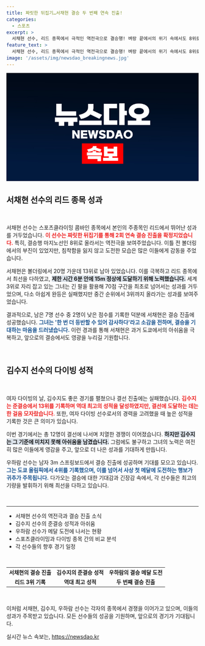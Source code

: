 ```yaml
---
title: 짜릿한 뒤집기…서채현 결승 두 번째 연속 진출!
categories:
  - 스포츠
excerpt: >
  서채현 선수, 리드 종목에서 극적인 역전극으로 결승행! 벼랑 끝에서의 위기 속에서도 8위로 턱걸이 진출에 성공했습니다. 3년 전의 아쉬움을 씻고, 생애 첫 메달을 노리는 그녀의 도전이 기대됩니다.
feature_text: >
  서채현 선수, 리드 종목에서 극적인 역전극으로 결승행! 벼랑 끝에서의 위기 속에서도 8위로 턱걸이 진출에 성공했습니다. 3년 전의 아쉬움을 씻고, 생애 첫 메달을 노리는 그녀의 도전이 기대됩니다.
image: '/assets/img/newsdao_breakingnews.jpg'
---
```


<p><img src="/assets/img/newsdao_breakingnews.jpg" alt="firstkoreanews 속보" /></p>

<h2 data-ke-size="size26">서채현 선수의 리드 종목 성과</h2>

<p data-ke-size="size16">&nbsp;</p>

<p>서채현 선수는 스포츠클라이밍 콤바인 종목에서 본인의 주종목인 리드에서 뛰어난 성과를 거두었습니다. <b><span style="color: #ee2323;">이 선수는 짜릿한 뒤집기를 통해 2회 연속 결승 진출을 확정지었습니다.</span></b> 특히, 결승행 마지노선인 8위로 올라서는 역전극을 보여주었습니다. 이틀 전 볼더링에서의 부진이 있었지만, 침착함을 잃지 않고 도전한 모습은 많은 이들에게 감동을 주었습니다. </p>

<p>서채현은 볼더링에서 20명 가운데 13위로 남아 있었습니다. 이를 극복하고 리드 종목에서 최선을 다하였고, <b><span style="background-color: #21538527;">제한 시간 6분 안에 15m 정상에 도달하기 위해 노력했습니다.</span></b> 세계 3위로 자리 잡고 있는 그녀는 긴 팔을 활용해 70점 구간을 최초로 넘어서는 성과를 거두었으며, 다소 아쉽게 완등은 실패했지만 중간 순위에서 3위까지 올라가는 성과를 보여주었습니다. </p>

<p>결과적으로, 남은 7명 선수 중 2명이 낮은 점수를 기록한 덕분에 서채현은 결승 진출에 성공했습니다. <b><span style="color: #1a5490;">그녀는 '한 번 더 등반할 수 있어 감사하다'라고 소감을 전하며, 결승을 기대하는 마음을 드러냈습니다.</span></b> 이런 경과를 통해 서채현은 과거 도쿄에서의 아쉬움을 극복하고, 앞으로의 결승에서도 영광을 누리길 기원합니다.</p>

<p data-ke-size="size16">&nbsp;</p>

<h2 data-ke-size="size26">김수지 선수의 다이빙 성적</h2>

<p data-ke-size="size16">&nbsp;</p>

<p>여자 다이빙의 날, 김수지도 좋은 경기를 펼쳤으나 결선 진출에는 실패했습니다. <b><span style="color: #ee2323;">김수지는 준결승에서 13위를 기록하며 역대 최고의 성적을 달성하였지만, 결선에 도달하는 데는 한 걸음 모자랐습니다.</span></b> 또한, 여자 다이빙 선수로서의 경력을 고려했을 때 높은 성적을 기록한 것은 큰 의미가 있습니다. </p>

<p>이번 경기에서는 총 12명이 결선에 나서며 치열한 경쟁이 이어졌습니다. <b><span style="background-color: #21538527;">하지만 김수지는 그 기준에 미치지 못해 아쉬움을 남겼습니다.</span></b> 그럼에도 불구하고 그녀의 노력은 여전히 많은 이들에게 영감을 주고, 앞으로 더 나은 성과를 기대하게 만듭니다. </p>

<p>우하람 선수는 남자 3m 스프링보드에서 결승 진출에 성공하며 기대를 모으고 있습니다. <b><span style="color: #1a5490;">그는 도쿄 올림픽에서 4위를 기록했으며, 이를 넘어서 사상 첫 메달에 도전하는 행보가 귀추가 주목됩니다.</span></b> 다가오는 결승에 대한 기대감과 긴장감 속에서, 각 선수들은 최고의 기량을 발휘하기 위해 최선을 다하고 있습니다.</p>

<p data-ke-size="size16">&nbsp;</p>

<hr>

<ul>
<li>서채현 선수의 역전극과 결승 진출 소식</li>
<li>김수지 선수의 준결승 성적과 아쉬움</li>
<li>우하람 선수가 메달 도전에 나서는 현황</li>
<li>스포츠클라이밍과 다이빙 종목 간의 비교 분석</li>
<li>각 선수들의 향후 경기 일정</li>
</ul>

<p data-ke-size="size16">&nbsp;</p>

<table>
<tr>
<td style="text-align: center; height: 17px;"><b>서채현의 결승 진출</b></td>
<td style="text-align: center; height: 17px;"><b>김수지의 준결승 성적</b></td>
<td style="text-align: center; height: 17px;"><b>우하람의 결승 메달 도전</b></td>
</tr>
<tr>
<td style="text-align: center; height: 17px;"><b>리드 3위 기록</b></td>
<td style="text-align: center; height: 17px;"><b>역대 최고 성적</b></td>
<td style="text-align: center; height: 17px;"><b>두 번째 결승 진출</b></td>
</tr>
</table>

<p data-ke-size="size16">&nbsp;</p>

<p>이처럼 서채현, 김수지, 우하람 선수는 각자의 종목에서 경쟁을 이어가고 있으며, 이들의 성과가 주목받고 있습니다. 모든 선수들의 성공을 기원하며, 앞으로의 경기가 기대됩니다.</p>
실시간 뉴스 속보는, <a href="https://newsdao.kr" rel="dofollow">https://newsdao.kr</a>


